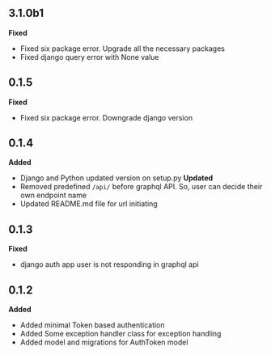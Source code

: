 ## 3.1.0b1
**Fixed**
* Fixed six package error. Upgrade all the necessary packages
* Fixed django query error with None value

## 0.1.5
**Fixed**
* Fixed six package error. Downgrade django version

## 0.1.4
**Added**
* Django and Python updated version on setup.py
**Updated**
* Removed predefined `/api/` before graphql API. So, user can decide their own endpoint name
* Updated README.md file for url initiating

## 0.1.3
**Fixed**
* django auth app user is not responding in graphql api

## 0.1.2
**Added**
* Added minimal Token based authentication
* Added Some exception handler class for exception handling
* Added model and migrations for AuthToken model
